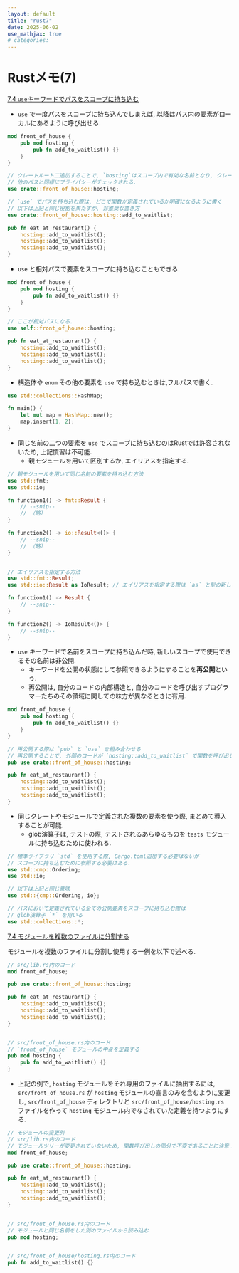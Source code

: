 ```yaml
---
layout: default
title: "rust7"
date: 2025-06-02
use_mathjax: true
# categories:
---
```


# Rustメモ(7)

[7.4 `use`キーワードでパスをスコープに持ち込む](https://doc.rust-jp.rs/book-ja/ch07-04-bringing-paths-into-scope-with-the-use-keyword.html)

- `use` で一度パスをスコープに持ち込んでしまえば, 以降はパス内の要素がローカルにあるように呼び出せる.

```rust
mod front_of_house {
    pub mod hosting {
        pub fn add_to_waitlist() {}
    }
}

// クレートルート二追加することで, `hosting`はスコープ内で有効な名前となり, クレートルートで定義されていたかのようになる.
// 他のパスと同様にプライバシーがチェックされる.
use crate::front_of_house::hosting; 

// `use` でパスを持ち込む際は, どこで関数が定義されているか明確になるように書く
// 以下は上記と同じ役割を果たすが, 非推奨な書き方
use crate::front_of_house::hosting::add_to_waitlist;

pub fn eat_at_restaurant() {
    hosting::add_to_waitlist();
    hosting::add_to_waitlist();
    hosting::add_to_waitlist();
}
```

- `use` と相対パスで要素をスコープに持ち込むこともできる.

```rust
mod front_of_house {
    pub mod hosting {
        pub fn add_to_waitlist() {}
    }
}

// ここが相対パスになる.
use self::front_of_house::hosting;

pub fn eat_at_restaurant() {
    hosting::add_to_waitlist();
    hosting::add_to_waitlist();
    hosting::add_to_waitlist();
}
```

- 構造体や `enum` その他の要素を `use` で持ち込むときは,フルパスで書く.

```rust
use std::collections::HashMap;

fn main() {
    let mut map = HashMap::new();
    map.insert(1, 2);
}
```

- 同じ名前の二つの要素を `use` でスコープに持ち込むのはRustでは許容されないため, 上記慣習は不可能. 
  - 親モジュールを用いて区別するか, エイリアスを指定する.

```rust
// 親モジュールを用いて同じ名前の要素を持ち込む方法
use std::fmt;
use std::io;

fn function1() -> fmt::Result {
    // --snip--
    // （略）
}

fn function2() -> io::Result<()> {
    // --snip--
    // （略）
}


// エイリアスを指定する方法
use std::fmt::Result;
use std::io::Result as IoResult; // エイリアスを指定する際は `as` と型の新しいローカル名を用いる

fn function1() -> Result {
    // --snip--
}

fn function2() -> IoResult<()> {
    // --snip--
}
```

- `use` キーワードで名前をスコープに持ち込んだ時, 新しいスコープで使用できるその名前は非公開.
  - キーワードを公開の状態にして参照できるようにすることを**再公開**という.
  - 再公開は, 自分のコードの内部構造と, 自分のコードを呼び出すプログラマーたちのその領域に関しての味方が異なるときに有用.

```rust
mod front_of_house {
    pub mod hosting {
        pub fn add_to_waitlist() {}
    }
}

// 再公開する際は `pub` と `use` を組み合わせる
// 再公開することで, 外部のコードが `hosting::add_to_waitlist` で関数を呼び出せる
pub use crate::front_of_house::hosting; 

pub fn eat_at_restaurant() {
    hosting::add_to_waitlist();
    hosting::add_to_waitlist();
    hosting::add_to_waitlist();
}
```

- 同じクレートやモジュールで定義された複数の要素を使う際, まとめて導入することが可能.
  - glob演算子は, テストの際, テストされるあらゆるものを `tests` モジュールに持ち込むために使われる.

```rust
// 標準ライブラリ `std` を使用する際, Cargo.toml追加する必要はないが
// スコープに持ち込むために参照する必要はある.
use std::cmp::Ordering; 
use std::io;

// 以下は上記と同じ意味
use std::{cmp::Ordering, io};

// パスにおいて定義されている全ての公開要素をスコープに持ち込む際は
// glob演算子 `*` を用いる
use std::collections::*;
```

[7.4 モジュールを複数のファイルに分割する](https://doc.rust-jp.rs/book-ja/ch07-05-separating-modules-into-different-files.html)

モジュールを複数のファイルに分割し使用する一例を以下で述べる.

```rust
// src/lib.rs内のコード
mod front_of_house;

pub use crate::front_of_house::hosting;

pub fn eat_at_restaurant() {
    hosting::add_to_waitlist();
    hosting::add_to_waitlist();
    hosting::add_to_waitlist();
}


// src/frout_of_house.rs内のコード
// `front_of_house` モジュールの中身を定義する
pub mod hosting {
    pub fn add_to_waitlist() {}
}
```

- 上記の例で, `hosting` モジュールをそれ専用のファイルに抽出するには, `src/front_of_house.rs` が `hosting` モジュールの宣言のみを含むように変更し, `src/front_of_house` ディレクトリと `src/front_of_house/hosting.rs` ファイルを作って `hosting` モジュール内でなされていた定義を持つようにする.

```rust
// モジュールの変更例
// src/lib.rs内のコード
// モジュールツリーが変更されていないため, 関数呼び出しの部分で不変であることに注意！
mod front_of_house;

pub use crate::front_of_house::hosting;

pub fn eat_at_restaurant() {
    hosting::add_to_waitlist();
    hosting::add_to_waitlist();
    hosting::add_to_waitlist();
}


// src/frout_of_house.rs内のコード
// モジュールと同じ名前をした別のファイルから読み込む
pub mod hosting;


// src/front_of_house/hosting.rs内のコード
pub fn add_to_waitlist() {}
```